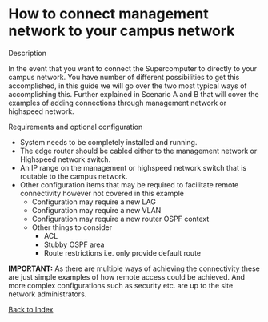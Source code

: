 # How to connect management network to your campus network

Description

In the event that you want to connect the Supercomputer to directly to your campus network. You have number of different possibilities to get this accomplished, in this guide we will go over the two most typical ways of accomplishing this. Further explained in Scenario A and B that will cover the examples of adding connections through management network or highspeed network.

Requirements and optional configuration

* System needs to be completely installed and running.
* The edge router  should be cabled either to the management network or Highspeed network switch.
* An IP range on the management or highspeed network switch that is routable to the campus network.
* Other configuration items that may be required to facilitate remote connectivity however not covered in this example
	* Configuration may require a new LAG
	* Configuration may require a new VLAN
	* Configuration may require a new router OSPF context
	* Other things to consider
		* ACL
		* Stubby OSPF area
		* Route restrictions i.e. only provide default route

**IMPORTANT:** As there are multiple ways of achieving the connectivity these are just simple examples of how remote access could be achieved. And more complex configurations such as security etc. are up to the site network administrators.  

[Back to Index](#index)
